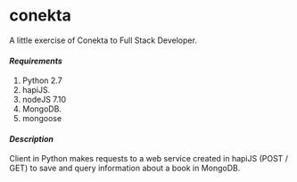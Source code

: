 # conekta
A little exercise of Conekta to Full Stack Developer.

#### *Requirements*
1. Python 2.7
2. hapiJS.
3. nodeJS 7.10
4. MongoDB.
5. mongoose

#### *Description*
Client in Python makes requests to a web service created in hapiJS (POST / GET) to save and query information about a book in MongoDB.
